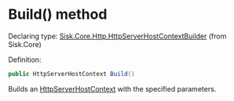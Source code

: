 <!--

Copyrights 2023 Sisk Framework - CypherPotato
Published under MIT license

!!! DO NOT EDIT THIS FILE !!!
This file was generated by a tool in the Sisk package. To edit the information in this documentation,
edit the XML documentation present in the Sisk source code.

-->


# Build() method

Declaring type: [Sisk.Core.Http.HttpServerHostContextBuilder](/read?q=/contents/spec/Sisk.Core.Http.HttpServerHostContextBuilder.md) (from Sisk.Core)


Definition:

```cs
public HttpServerHostContext Build()
```

Builds an <a href="/read?q=/contents/spec/Sisk.Core.Http.HttpServerHostContext.md">HttpServerHostContext</a> with the specified parameters.

